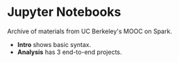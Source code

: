 # Jupyter Notebooks

Archive of materials from UC Berkeley's MOOC on Spark.

- **Intro** shows basic syntax.
- **Analysis** has 3 end-to-end projects.
